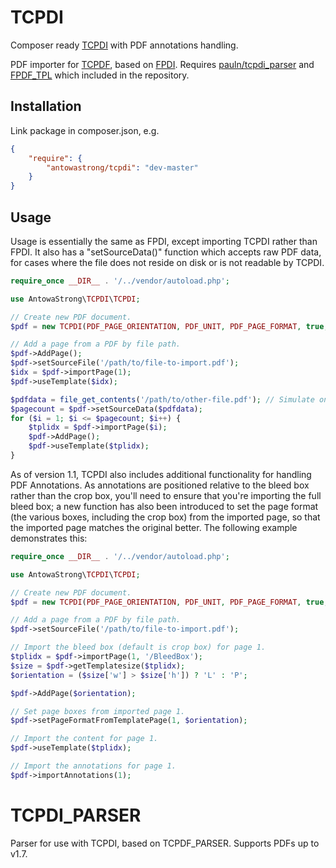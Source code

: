 TCPDI
=====

Composer ready [TCPDI](https://github.com/pauln/tcpdi) with PDF annotations handling.

PDF importer for [TCPDF](http://www.tcpdf.org/), based on [FPDI](http://www.setasign.de/products/pdf-php-solutions/fpdi/).
Requires [pauln/tcpdi_parser](https://github.com/pauln/tcpdi_parser) and [FPDF_TPL](http://www.setasign.de/products/pdf-php-solutions/fpdi/downloads/)
which included in the repository.

Installation
------------

Link package in composer.json, e.g.

```json
{
    "require": {
        "antowastrong/tcpdi": "dev-master"
    }
}
```

Usage
-----

Usage is essentially the same as FPDI, except importing TCPDI rather than FPDI.  It also has a "setSourceData()" function which accepts raw PDF data, for cases where the file does not reside on disk or is not readable by TCPDI.

```php
require_once __DIR__ . '/../vendor/autoload.php';

use AntowaStrong\TCPDI\TCPDI;

// Create new PDF document.
$pdf = new TCPDI(PDF_PAGE_ORIENTATION, PDF_UNIT, PDF_PAGE_FORMAT, true, 'UTF-8', false);

// Add a page from a PDF by file path.
$pdf->AddPage();
$pdf->setSourceFile('/path/to/file-to-import.pdf');
$idx = $pdf->importPage(1);
$pdf->useTemplate($idx);

$pdfdata = file_get_contents('/path/to/other-file.pdf'); // Simulate only having raw data available.
$pagecount = $pdf->setSourceData($pdfdata); 
for ($i = 1; $i <= $pagecount; $i++) { 
    $tplidx = $pdf->importPage($i);
    $pdf->AddPage();
    $pdf->useTemplate($tplidx); 
}
```

As of version 1.1, TCPDI also includes additional functionality for handling PDF Annotations.  As annotations are positioned relative to the bleed box rather than the crop box, you'll need to ensure that you're importing the full bleed box; a new function has also been introduced to set the page format (the various boxes, including the crop box) from the imported page, so that the imported page matches the original better.  The following example demonstrates this:

```php
require_once __DIR__ . '/../vendor/autoload.php';

use AntowaStrong\TCPDI\TCPDI;

// Create new PDF document.
$pdf = new TCPDI(PDF_PAGE_ORIENTATION, PDF_UNIT, PDF_PAGE_FORMAT, true, 'UTF-8', false);

// Add a page from a PDF by file path.
$pdf->setSourceFile('/path/to/file-to-import.pdf');

// Import the bleed box (default is crop box) for page 1.
$tplidx = $pdf->importPage(1, '/BleedBox');
$size = $pdf->getTemplatesize($tplidx);
$orientation = ($size['w'] > $size['h']) ? 'L' : 'P';

$pdf->AddPage($orientation);

// Set page boxes from imported page 1.
$pdf->setPageFormatFromTemplatePage(1, $orientation);

// Import the content for page 1.
$pdf->useTemplate($tplidx);

// Import the annotations for page 1.
$pdf->importAnnotations(1);
```

TCPDI_PARSER
============

Parser for use with TCPDI, based on TCPDF_PARSER.  Supports PDFs up to v1.7.
